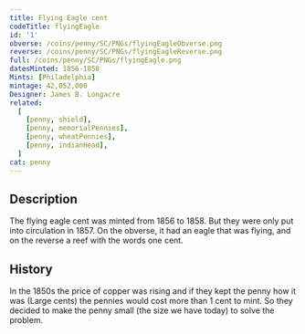 ```yaml
---
title: Flying Eagle cent
codeTitle: flyingEagle
id: '1'
obverse: /coins/penny/SC/PNGs/flyingEagleObverse.png
reverse: /coins/penny/SC/PNGs/flyingEagleReverse.png
full: /coins/penny/SC/PNGs/flyingEagle.png
datesMinted: 1856-1858
Mints: [Philadelphia]
mintage: 42,052,000
Designer: James B. Longacre
related:
  [
    [penny, shield],
    [penny, memorialPennies],
    [penny, wheatPennies],
    [penny, indianHead],
  ]
cat: penny
---
```


## Description

The flying eagle cent was minted from 1856 to 1858. But they were only put into circulation in 1857. On the obverse, it had an eagle that was flying, and on the reverse a reef with the words one cent.

## History

In the 1850s the price of copper was rising and if they kept the penny how it was (Large cents) the pennies would cost more than 1 cent to mint. So they decided to make the penny small (the size we have today) to solve the problem.
